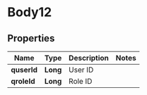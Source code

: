 # Body12

## Properties
Name | Type | Description | Notes
------------ | ------------- | ------------- | -------------
**quserId** | **Long** | User ID | 
**qroleId** | **Long** | Role ID | 
